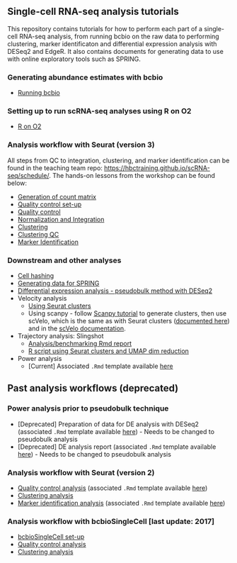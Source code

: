 ## Single-cell RNA-seq analysis tutorials

This repository contains tutorials for how to perform each part of a single-cell RNA-seq analysis, from running bcbio on the raw data to performing clustering, marker identificaton and differential expression analysis with DESeq2 and EdgeR. It also contains documents for generating data to use with online exploratory tools such as SPRING.

### Generating abundance estimates with bcbio

- [Running bcbio](https://github.com/hbc/tutorials/blob/master/scRNAseq/scRNAseq_analysis_tutorial/lessons/01_bcbio_run.md)

### Setting up to run scRNA-seq analyses using R on O2

- [R on O2](https://github.com/hbc/tutorials/blob/master/scRNAseq/scRNAseq_analysis_tutorial/lessons/R_set-up.md)

### Analysis workflow with Seurat (version 3)
All steps from QC to integration, clustering, and marker identification can be found in the teaching team repo: https://hbctraining.github.io/scRNA-seq/schedule/. The hands-on lessons from the workshop can be found below:

- [Generation of count matrix](https://hbctraining.github.io/scRNA-seq/lessons/02_SC_generation_of_count_matrix.html)
- [Quality control set-up](https://hbctraining.github.io/scRNA-seq/lessons/03_SC_quality_control-setup.html)
- [Quality control](https://hbctraining.github.io/scRNA-seq/lessons/04_SC_quality_control.html)
- [Normalization and Integration](https://hbctraining.github.io/scRNA-seq/lessons/06_SC_SCT_and_integration.html)
- [Clustering](https://hbctraining.github.io/scRNA-seq/lessons/07_SC_clustering_cells_SCT.html)
- [Clustering QC](https://hbctraining.github.io/scRNA-seq/lessons/08_SC_clustering_quality_control.html)
- [Marker Identification](https://hbctraining.github.io/scRNA-seq/lessons/09_merged_SC_marker_identification.html)

### Downstream and other analyses

- [Cell hashing](https://github.com/hbc/tutorials/blob/master/scRNAseq/scRNAseq_analysis_tutorial/lessons/cell_hashing.md)
- [Generating data for SPRING](https://github.com/hbc/tutorials/blob/master/scRNAseq/scRNAseq_analysis_tutorial/lessons/SPRING.md)
- [Differential expression analysis - pseudobulk method with DESeq2](https://hbctraining.github.io/scRNA-seq/lessons/pseudobulk_DESeq2_scrnaseq.html)
- Velocity analysis
  - [Using Seurat clusters](https://github.com/hbc/tutorials/blob/master/scRNAseq/scRNAseq_analysis_tutorial/lessons/velocity.md)
  - Using scanpy - follow [Scanpy tutorial](https://scanpy-tutorials.readthedocs.io/en/latest/pbmc3k.html) to generate clusters, then use scVelo, which is the same as with Seurat clusters ([documented here](https://github.com/hbc/hbc_10x_scRNAseq_Feinberg_Aortic_cells_from_TKO_and_WT_mouse_hbc04205_3/blob/master/velocyto/feinberg_velocity_analysis_KLF10_KO_vs_Cre_all_results/velocity_jupyter_notebook.pdf)) and in the [scVelo documentation](https://scvelo.readthedocs.io/VelocityBasics).
- Trajectory analysis: Slingshot
  - [Analysis/benchmarking Rmd report](https://github.com/hbc/hbc_scrnaseq_tseng_10x_brown_fat_mouse_hbc03764/blob/master/2019_09_tseng_multisample_analysis/analysis_reports/slingshot/tseng_slingshot_comprehensive_report.tar.gz)
  - [R script using Seurat clusters and UMAP dim reduction](https://github.com/hbc/hbc_scrnaseq_tseng_10x_brown_fat_mouse_hbc03764/blob/master/2019_09_tseng_multisample_analysis/analysis_reports/slingshot/VSM_only_slingshot_to_adipo24_UMAP.R)
- Power analysis 
  - [Current] Associated `.Rmd` template available [here](https://github.com/hbc/tutorials/blob/master/scRNAseq/templates/)

## Past analysis workflows (deprecated)

### Power analysis prior to pseudobulk technique

- [Deprecated] Preparation of data for DE analysis with DESeq2 (associated `.Rmd` template available [here](https://github.com/hbc/tutorials/blob/master/scRNAseq/templates/sc_prep_for_DESeq2_analysis.Rmd)) - Needs to be changed to pseudobulk analysis
- [Deprecated] DE analysis report (associated `.Rmd` template available [here](https://github.com/hbc/tutorials/blob/master/scRNAseq/templates/sc_DESeq2_analysis_report_template.Rmd)) - Needs to be changed to pseudobulk analysis
  
### Analysis workflow with Seurat (version 2)

- [Quality control analysis](https://hbctraining.github.io/In-depth-NGS-Data-Analysis-Course/sessionIV/lessons/SC_quality_control_analysis.html) (associated `.Rmd` template available [here](https://github.com/hbc/tutorials/blob/master/scRNAseq/templates/sc_QC_template.Rmd))
- [Clustering analysis](https://hbctraining.github.io/scRNA-seq/lessons/05_SC_clustering_cells.html)
- [Marker identification analysis](https://hbctraining.github.io/In-depth-NGS-Data-Analysis-Course/sessionIV/lessons/SC_marker_identification.html) (associated `.Rmd` template available [here](https://github.com/hbc/tutorials/blob/master/scRNAseq/templates/sc_marker_identification_template.Rmd))

### Analysis workflow with bcbioSingleCell [last update: 2017]

- [bcbioSingleCell set-up](https://github.com/hbc/tutorials/blob/master/scRNAseq/scRNAseq_analysis_tutorial/lessons/bcbioSingleCell_setup.md)
- [Quality control analysis](https://github.com/hbc/tutorials/blob/master/scRNAseq/scRNAseq_analysis_tutorial/lessons/02_QC_report.md)
- [Clustering analysis](https://github.com/hbc/tutorials/blob/master/scRNAseq/scRNAseq_analysis_tutorial/lessons/clustering_report_bcbioSingleCell.md)
